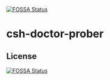 [![FOSSA Status](https://app.fossa.com/api/projects/git%2Bgithub.com%2Fbeckxie%2Fcsh-doctor-prober.svg?type=shield)](https://app.fossa.com/projects/git%2Bgithub.com%2Fbeckxie%2Fcsh-doctor-prober?ref=badge_shield)

# csh-doctor-prober

## License
[![FOSSA Status](https://app.fossa.com/api/projects/git%2Bgithub.com%2Fbeckxie%2Fcsh-doctor-prober.svg?type=large)](https://app.fossa.com/projects/git%2Bgithub.com%2Fbeckxie%2Fcsh-doctor-prober?ref=badge_large)